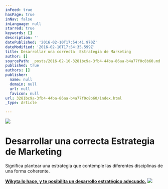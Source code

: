 ```yaml
---
inFeed: true
hasPage: true
inNav: false
inLanguage: null
starred: true
keywords: []
description: ''
datePublished: '2016-02-10T17:54:41.970Z'
dateModified: '2016-02-10T17:54:35.599Z'
title: Desarrollar una correcta  Estrategia de Marketing
author: []
sourcePath: _posts/2016-02-10-3281bc9a-3fb4-44ba-86aa-b4a77f0c8b60.md
published: true
authors: []
publisher:
  name: null
  domain: null
  url: null
  favicon: null
url: 3281bc9a-3fb4-44ba-86aa-b4a77f0c8b60/index.html
_type: Article

---
```

![](https://the-grid-user-content.s3-us-west-2.amazonaws.com/2716e772-4c19-496f-bf7e-4bf314a5cc7e.png)

# Desarrollar una correcta Estrategia de Marketing

Significa plantear una estrategia que contemple las diferentes disciplinas de una forma coherente.

[**Wikyta lo hace, y te posibilita un desarrollo estratégico adecuado.**][0]
![](https://the-grid-user-content.s3-us-west-2.amazonaws.com/01920133-df5e-42c9-8a42-a4ec47f257bb.jpg)

[0]: http://www.wikyta.com/ "Publicidad, marketing, comunicación en Madrid, Barcelona, Zaragoza - consultora marketing - posicionamiento buscadores"